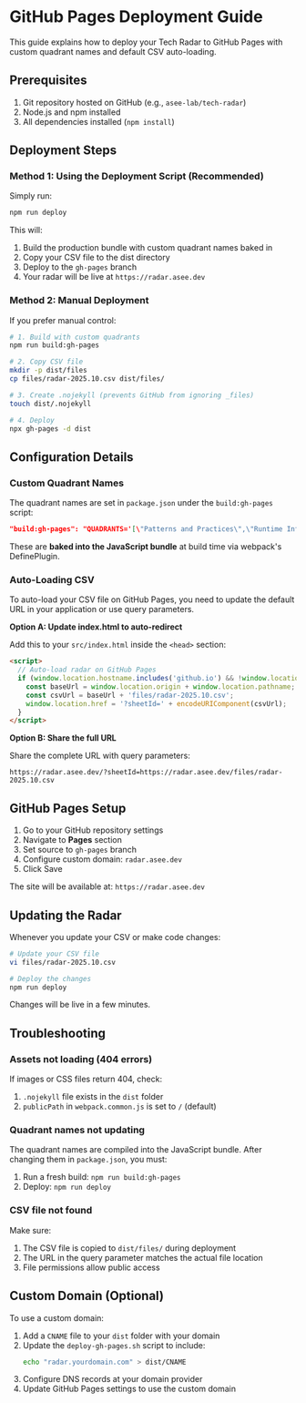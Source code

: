 # GitHub Pages Deployment Guide

This guide explains how to deploy your Tech Radar to GitHub Pages with custom quadrant names and default CSV auto-loading.

## Prerequisites

1. Git repository hosted on GitHub (e.g., `asee-lab/tech-radar`)
2. Node.js and npm installed
3. All dependencies installed (`npm install`)

## Deployment Steps

### Method 1: Using the Deployment Script (Recommended)

Simply run:

```bash
npm run deploy
```

This will:
1. Build the production bundle with custom quadrant names baked in
2. Copy your CSV file to the dist directory
3. Deploy to the `gh-pages` branch
4. Your radar will be live at `https://radar.asee.dev`

### Method 2: Manual Deployment

If you prefer manual control:

```bash
# 1. Build with custom quadrants
npm run build:gh-pages

# 2. Copy CSV file
mkdir -p dist/files
cp files/radar-2025.10.csv dist/files/

# 3. Create .nojekyll (prevents GitHub from ignoring _files)
touch dist/.nojekyll

# 4. Deploy
npx gh-pages -d dist
```

## Configuration Details

### Custom Quadrant Names

The quadrant names are set in `package.json` under the `build:gh-pages` script:

```json
"build:gh-pages": "QUADRANTS='[\"Patterns and Practices\",\"Runtime Infrastructure\",\"Tools\",\"Frameworks and libraries\"]' npm run build:prod"
```

These are **baked into the JavaScript bundle** at build time via webpack's DefinePlugin.

### Auto-Loading CSV

To auto-load your CSV file on GitHub Pages, you need to update the default URL in your application or use query parameters.

**Option A: Update index.html to auto-redirect**

Add this to your `src/index.html` inside the `<head>` section:

```html
<script>
  // Auto-load radar on GitHub Pages
  if (window.location.hostname.includes('github.io') && !window.location.search) {
    const baseUrl = window.location.origin + window.location.pathname;
    const csvUrl = baseUrl + 'files/radar-2025.10.csv';
    window.location.href = '?sheetId=' + encodeURIComponent(csvUrl);
  }
</script>
```

**Option B: Share the full URL**

Share the complete URL with query parameters:
```
https://radar.asee.dev/?sheetId=https://radar.asee.dev/files/radar-2025.10.csv
```

## GitHub Pages Setup

1. Go to your GitHub repository settings
2. Navigate to **Pages** section
3. Set source to `gh-pages` branch
4. Configure custom domain: `radar.asee.dev`
5. Click Save

The site will be available at: `https://radar.asee.dev`

## Updating the Radar

Whenever you update your CSV or make code changes:

```bash
# Update your CSV file
vi files/radar-2025.10.csv

# Deploy the changes
npm run deploy
```

Changes will be live in a few minutes.

## Troubleshooting

### Assets not loading (404 errors)

If images or CSS files return 404, check:
1. `.nojekyll` file exists in the `dist` folder
2. `publicPath` in `webpack.common.js` is set to `/` (default)

### Quadrant names not updating

The quadrant names are compiled into the JavaScript bundle. After changing them in `package.json`, you must:
1. Run a fresh build: `npm run build:gh-pages`
2. Deploy: `npm run deploy`

### CSV file not found

Make sure:
1. The CSV file is copied to `dist/files/` during deployment
2. The URL in the query parameter matches the actual file location
3. File permissions allow public access

## Custom Domain (Optional)

To use a custom domain:

1. Add a `CNAME` file to your `dist` folder with your domain
2. Update the `deploy-gh-pages.sh` script to include:
   ```bash
   echo "radar.yourdomain.com" > dist/CNAME
   ```
3. Configure DNS records at your domain provider
4. Update GitHub Pages settings to use the custom domain
